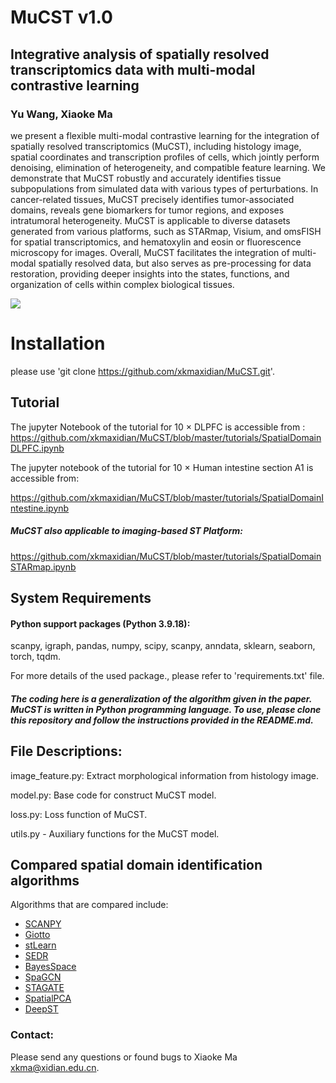 # MuCST v1.0

## Integrative analysis of spatially resolved transcriptomics data with multi-modal contrastive learning

###  Yu Wang, Xiaoke Ma

we present a flexible multi-modal contrastive learning for the integration of spatially resolved transcriptomics (MuCST), including histology image, spatial coordinates and transcription profiles of cells, which jointly perform denoising, elimination of heterogeneity, and compatible feature learning. We demonstrate that MuCST robustly and accurately identifies tissue subpopulations from simulated data with various types of perturbations. In cancer-related tissues, MuCST precisely identifies tumor-associated domains, reveals gene biomarkers for tumor regions, and exposes intratumoral heterogeneity. MuCST is applicable to diverse datasets generated from various platforms, such as STARmap, Visium, and omsFISH for spatial transcriptomics, and hematoxylin and eosin or fluorescence microscopy for images. Overall, MuCST facilitates the integration of multi-modal spatially resolved data, but also serves as pre-processing for data restoration, providing deeper insights into the states, functions, and organization of cells within complex biological tissues.

![](D:\st_projects\MuCST\docs\MuCST-main.png)

# Installation

please use 'git clone https://github.com/xkmaxidian/MuCST.git'.

## Tutorial

The jupyter Notebook of the tutorial for 10 × DLPFC is accessible from :
https://github.com/xkmaxidian/MuCST/blob/master/tutorials/SpatialDomainDLPFC.ipynb

The jupyter notebook of the tutorial for 10 $\times$ Human intestine section A1 is accessible from:

https://github.com/xkmaxidian/MuCST/blob/master/tutorials/SpatialDomainIntestine.ipynb

##### MuCST also applicable to imaging-based ST Platform:

https://github.com/xkmaxidian/MuCST/blob/master/tutorials/SpatialDomainSTARmap.ipynb

## System Requirements

#### Python support packages  (Python 3.9.18): 

scanpy, igraph, pandas, numpy, scipy, scanpy, anndata, sklearn, seaborn, torch, tqdm.

For more details of the used package., please refer to 'requirements.txt' file.

##### The coding here is a generalization of the algorithm given in the paper. MuCST is written in Python programming language. To use, please clone this repository and follow the instructions provided in the README.md.

## File Descriptions:

image_feature.py: Extract morphological information from histology image.

model.py: Base code for construct MuCST model.

loss.py: Loss function of MuCST.

utils.py - Auxiliary functions for the MuCST model.

## Compared spatial domain identification algorithms

Algorithms that are compared include: 

* [SCANPY](https://github.com/scverse/scanpy-tutorials)
* [Giotto](https://github.com/drieslab/Giotto)
* [stLearn](https://github.com/BiomedicalMachineLearning/stLearn)
* [SEDR](https://github.com/JinmiaoChenLab/SEDR/)
* [BayesSpace](https://github.com/edward130603/BayesSpace)
* [SpaGCN](https://github.com/jianhuupenn/SpaGCN)
* [STAGATE](https://github.com/zhanglabtools/STAGATE)
* [SpatialPCA](https://github.com/shangll123/SpatialPCA)
* [DeepST](https://github.com/JiangBioLab/DeepST)

### Contact:

Please send any questions or found bugs to Xiaoke Ma [xkma@xidian.edu.cn](mailto:xkma@xidian.edu.cn).
